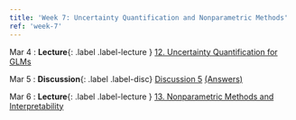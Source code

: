 ```yaml
---
title: 'Week 7: Uncertainty Quantification and Nonparametric Methods'
ref: 'week-7'
---
```


Mar 4
: **Lecture**{: .label .label-lecture } [12. Uncertainty Quantification for GLMs](lecture/lec12)

Mar 5
: **Discussion**{: .label .label-disc} [Discussion 5](https://drive.google.com/file/d/1jS8ZEL2-hT8mRsCwdT_5qYA7muHfW0UK/view?usp=sharing) [(Answers)](https://drive.google.com/file/d/1vYfYT8i-dCjNV0J68HI57M--NyWD03b9/view?usp=sharing)

Mar 6
: **Lecture**{: .label .label-lecture } [13. Nonparametric Methods and Interpretability](lecture/lec13)

